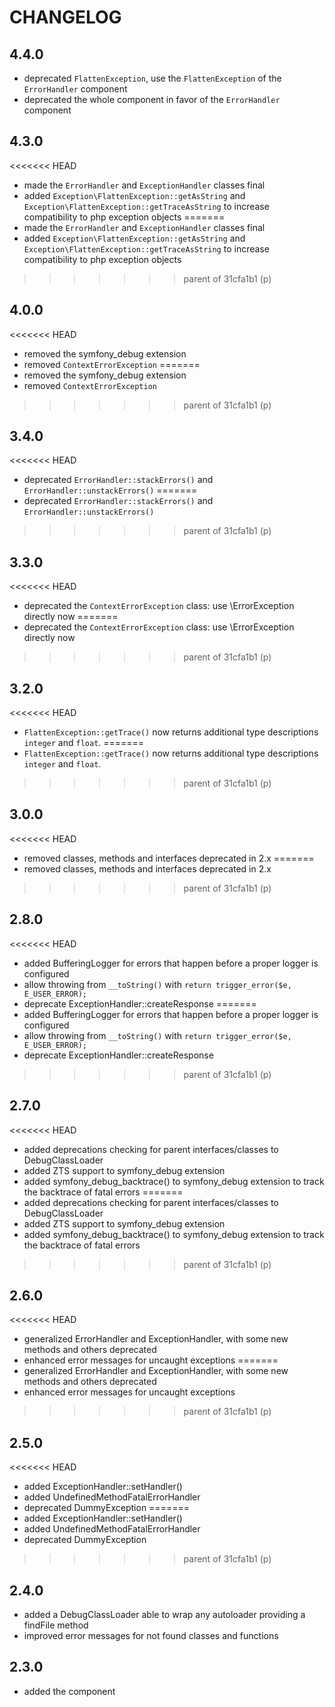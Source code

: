 CHANGELOG
=========

4.4.0
-----

 * deprecated `FlattenException`, use the `FlattenException` of the `ErrorHandler` component
 * deprecated the whole component in favor of the `ErrorHandler` component

4.3.0
-----

<<<<<<< HEAD
 * made the `ErrorHandler` and `ExceptionHandler` classes final
 * added `Exception\FlattenException::getAsString` and
   `Exception\FlattenException::getTraceAsString` to increase compatibility to php
   exception objects
=======
* made the `ErrorHandler` and `ExceptionHandler` classes final
* added `Exception\FlattenException::getAsString` and
`Exception\FlattenException::getTraceAsString` to increase compatibility to php
exception objects
>>>>>>> parent of 31cfa1b1 (p)

4.0.0
-----

<<<<<<< HEAD
 * removed the symfony_debug extension
 * removed `ContextErrorException`
=======
* removed the symfony_debug extension
* removed `ContextErrorException`
>>>>>>> parent of 31cfa1b1 (p)

3.4.0
-----

<<<<<<< HEAD
 * deprecated `ErrorHandler::stackErrors()` and `ErrorHandler::unstackErrors()`
=======
* deprecated `ErrorHandler::stackErrors()` and `ErrorHandler::unstackErrors()`
>>>>>>> parent of 31cfa1b1 (p)

3.3.0
-----

<<<<<<< HEAD
 * deprecated the `ContextErrorException` class: use \ErrorException directly now
=======
* deprecated the `ContextErrorException` class: use \ErrorException directly now
>>>>>>> parent of 31cfa1b1 (p)

3.2.0
-----

<<<<<<< HEAD
 * `FlattenException::getTrace()` now returns additional type descriptions
   `integer` and `float`.
=======
* `FlattenException::getTrace()` now returns additional type descriptions
  `integer` and `float`.

>>>>>>> parent of 31cfa1b1 (p)

3.0.0
-----

<<<<<<< HEAD
 * removed classes, methods and interfaces deprecated in 2.x
=======
* removed classes, methods and interfaces deprecated in 2.x
>>>>>>> parent of 31cfa1b1 (p)

2.8.0
-----

<<<<<<< HEAD
 * added BufferingLogger for errors that happen before a proper logger is configured
 * allow throwing from `__toString()` with `return trigger_error($e, E_USER_ERROR);`
 * deprecate ExceptionHandler::createResponse
=======
* added BufferingLogger for errors that happen before a proper logger is configured
* allow throwing from `__toString()` with `return trigger_error($e, E_USER_ERROR);`
* deprecate ExceptionHandler::createResponse
>>>>>>> parent of 31cfa1b1 (p)

2.7.0
-----

<<<<<<< HEAD
 * added deprecations checking for parent interfaces/classes to DebugClassLoader
 * added ZTS support to symfony_debug extension
 * added symfony_debug_backtrace() to symfony_debug extension
   to track the backtrace of fatal errors
=======
* added deprecations checking for parent interfaces/classes to DebugClassLoader
* added ZTS support to symfony_debug extension
* added symfony_debug_backtrace() to symfony_debug extension
  to track the backtrace of fatal errors
>>>>>>> parent of 31cfa1b1 (p)

2.6.0
-----

<<<<<<< HEAD
 * generalized ErrorHandler and ExceptionHandler,
   with some new methods and others deprecated
 * enhanced error messages for uncaught exceptions
=======
* generalized ErrorHandler and ExceptionHandler,
  with some new methods and others deprecated
* enhanced error messages for uncaught exceptions
>>>>>>> parent of 31cfa1b1 (p)

2.5.0
-----

<<<<<<< HEAD
 * added ExceptionHandler::setHandler()
 * added UndefinedMethodFatalErrorHandler
 * deprecated DummyException
=======
* added ExceptionHandler::setHandler()
* added UndefinedMethodFatalErrorHandler
* deprecated DummyException
>>>>>>> parent of 31cfa1b1 (p)

2.4.0
-----

 * added a DebugClassLoader able to wrap any autoloader providing a findFile method
 * improved error messages for not found classes and functions

2.3.0
-----

 * added the component

